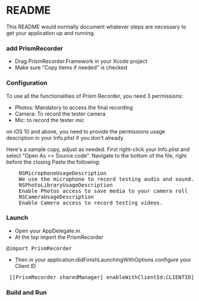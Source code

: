# README #

This README would normally document whatever steps are necessary to get your application up and running.

### add PrismRecorder ###

* Drag PrismRecorder.Framework in your Xcode project
* Make sure "Copy items if needed" is checked


### Configuration ###

To use all the functionalities of Prism Recorder, you need 3 permissions:
* Photos: Mandatory to access the final recording
* Camera: To record the tester camera
* Mic: to record the tester mic

on iOS 10 and above, you need to provide the permissions usage description in your Info.plist if you don't already.

Here's a sample copy, adjust as needed.
First right-click your Info.plist and select "Open As >> Source code".
Navigate to the bottom of the file, right before the closing </dict>
Paste the following:
<pre>
    <key>NSMicrophoneUsageDescription</key>
    <string>We use the microphone to record testing audio and sound. Audio is muted if permission isn't granted.</string>
    <key>NSPhotoLibraryUsageDescription</key>
    <string>Enable Photos access to save media to your camera roll</string>
    <key>NSCameraUsageDescription</key>
    <string>Enable Camera access to record testing videos.</string>
</pre>

### Launch ###

* Open your AppDelegate.m
* At the top import the PrismRecorder
<pre>@import PrismRecorder</pre>
* Then in your application:didFinishLaunchingWithOptions configure your Client ID 
<pre> [[PrismRecorder sharedManager] enableWithClientId:CLIENTID];
</pre>

### Build and Run ###